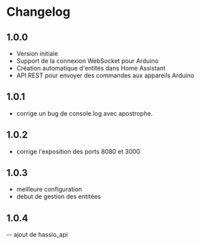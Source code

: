 # Changelog

## 1.0.0

- Version initiale
- Support de la connexion WebSocket pour Arduino
- Création automatique d'entités dans Home Assistant
- API REST pour envoyer des commandes aux appareils Arduino

## 1.0.1

- corrige un bug de console.log avec apostrophe.

## 1.0.2

- corrige l'exposition des ports 8080 et 3000

## 1.0.3

- meilleure configuration
- debut de gestion des entitées

## 1.0.4

-- ajout de hassio_api